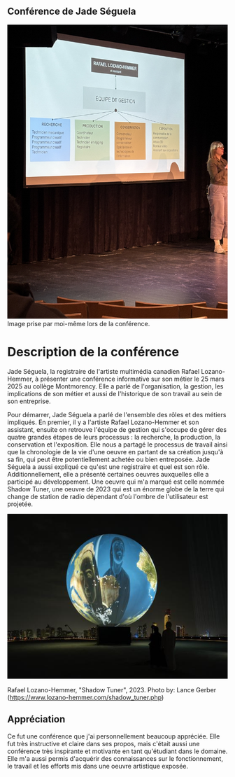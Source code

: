 ## **Conférence de Jade Séguela**

![photo](medias/conférence_équipe.jpg)
Image prise par moi-même lors de la conférence.

# Description de la conférence

Jade Séguela, la registraire de l'artiste multimédia canadien Rafael Lozano-Hemmer, à présenter une conférence informative sur son métier le 25 mars 2025 au collège Montmorency. Elle a parlé de l'organisation, la gestion, les implications de son métier et aussi de l'historique de son travail au sein de son entreprise.

Pour démarrer, Jade Séguela a parlé de l'ensemble des rôles et des métiers impliqués. En premier, il y a l'artiste Rafael Lozano-Hemmer et son assistant, ensuite on retrouve l'équipe de gestion qui s'occupe de gérer des quatre grandes étapes de leurs processus : la recherche, la production, la conservation et l'exposition. Elle nous a partagé le processus de travail ainsi que la chronologie de la vie d'une oeuvre en partant de sa création jusqu'à sa fin, qui peut être potentiellement achetée ou bien entreposée. Jade Séguela a aussi expliqué ce qu'est une registraire et quel est son rôle. Additionnellement, elle a présenté certaines oeuvres auxquelles elle a participé au développement. Une oeuvre qui m'a marqué est celle nommée Shadow Tuner, une oeuvre de 2023 qui est un énorme globe de la terre qui change de station de radio dépendant d'où l'ombre de l'utilisateur est projetée.   

![photo](medias/LH_Shadow_Tuner_photo_LG.jpg)

Rafael Lozano-Hemmer, "Shadow Tuner", 2023. Photo by: Lance Gerber (https://www.lozano-hemmer.com/shadow_tuner.php)

## **Appréciation**
Ce fut une conférence que j'ai personnellement beaucoup appréciée. Elle fut très instructive et claire dans ses propos, mais c'était aussi une conférence très inspirante et motivante en tant qu'étudiant dans le domaine. Elle m'a aussi permis d'acquérir des connaissances sur le fonctionnement, le travail et les efforts mis dans une oeuvre artistique exposée.  

